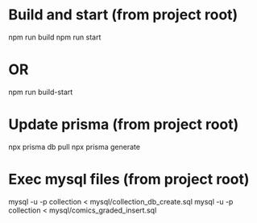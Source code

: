 # Build and start (from project root)
npm run build
npm run start
# OR
npm run build-start

# Update prisma (from project root)
npx prisma db pull
npx prisma generate

# Exec mysql files (from project root)
mysql -u<user> -p<password> collection < mysql/collection_db_create.sql
mysql -u<user> -p<password> collection < mysql/comics_graded_insert.sql
